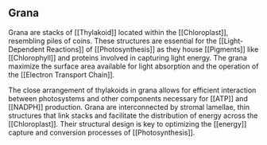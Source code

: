 ## Grana  
Grana are stacks of [[Thylakoid]] located within the [[Chloroplast]], resembling piles of coins. These structures are essential for the [[Light-Dependent Reactions]] of [[Photosynthesis]] as they house [[Pigments]] like [[Chlorophyll]] and proteins involved in capturing light energy. The grana maximize the surface area available for light absorption and the operation of the [[Electron Transport Chain]].  

The close arrangement of thylakoids in grana allows for efficient interaction between photosystems and other components necessary for [[ATP]] and [[NADPH]] production. Grana are interconnected by stromal lamellae, thin structures that link stacks and facilitate the distribution of energy across the [[Chloroplast]]. Their structural design is key to optimizing the [[energy]] capture and conversion processes of [[Photosynthesis]].  
